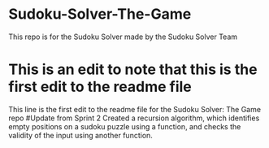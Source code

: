 # Sudoku-Solver-The-Game
This repo is for the Sudoku Solver made by the Sudoku Solver Team
# This is an edit to note that this is the first edit to the readme file
This line is the first edit to the readme file for the Sudoku Solver: The Game repo
#Update from Sprint 2
Created a recursion algorithm, which identifies empty positions on a sudoku puzzle using a function, and checks the validity of the input using another function.